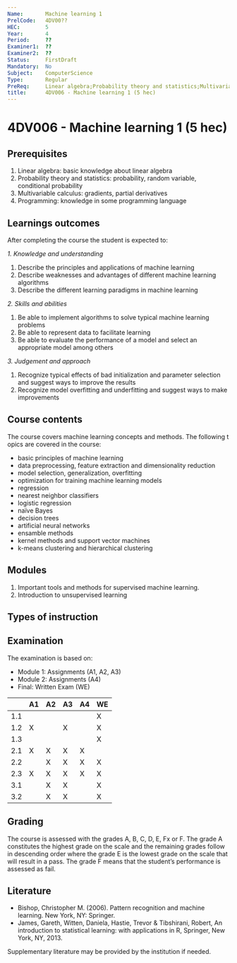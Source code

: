 ```yaml
---
Name:       Machine learning 1
PrelCode:   4DV00??
HEC:        5
Year:       4
Period:     ??
Examiner1:  ??    
Examiner2:  ??
Status:     FirstDraft
Mandatory:  No
Subject:    ComputerScience
Type:       Regular
PreReq:     Linear algebra;Probability theory and statistics;Multivariable calculus;Programming
title:      4DV006 - Machine learning 1 (5 hec)
---
```


# 4DV006 - Machine learning 1 (5 hec)

## Prerequisites

1. Linear algebra: basic knowledge about linear algebra
2. Probability theory and statistics: probability, random variable, conditional probability
3. Multivariable calculus: gradients, partial derivatives
4. Programming: knowledge in some programming language

## Learnings outcomes

After completing the course the student is expected to:

*1. Knowledge and understanding*

1. Describe the principles and applications of machine learning
2. Describe weaknesses and advantages of different machine learning algorithms
3. Describe the different learning paradigms in machine learning


*2.	Skills and abilities*

1. Be able to implement algorithms to solve typical machine learning problems
2. Be able to represent data to facilitate learning
3. Be able to evaluate the performance of a model and select an appropriate model among others

*3.	Judgement and approach*

1. Recognize typical effects of bad initialization and parameter selection and suggest ways to improve the results
2. Recognize model overfitting and underfitting and suggest ways to make improvements

## Course contents

The course covers machine learning concepts and methods. The following topics are covered in the course:

- basic principles of machine learning
- data preprocessing, feature extraction and dimensionality reduction
- model selection, generalization, overfitting 
- optimization for training machine learning models
- regression
- nearest neighbor classifiers
- logistic regression
- naïve Bayes
- decision trees
- artificial neural networks
- ensamble methods
- kernel methods and support vector machines
- k-means clustering and hierarchical clustering

## Modules

1. Important tools and methods for supervised machine learning.
2. Introduction to unsupervised learning

## Types of instruction

## Examination
The examination is based on: 

- Module 1: Assignments (A1, A2, A3)
- Module 2: Assignments (A4)
- Final: Written Exam (WE)


|     | A1  | A2  | A3  | A4  | WE |
| --- | --- | --- | --- | --- |--- |
| 1.1 |     |     |     |     | X  |
| 1.2 |  X  |     |  X  |     | X  |
| 1.3 |     |     |     |     | X  |
| 2.1 |  X  |  X  |  X  |  X  |    |
| 2.2 |     |  X  |  X  |  X  | X  |
| 2.3 |  X  |  X  |  X  |  X  | X  |
| 3.1 |     |  X  |  X  |     | X  |
| 3.2 |     |  X  |  X  |     | X  |


## Grading

The course is assessed with the grades A, B, C, D, E, Fx or F.
The grade A constitutes the highest grade on the scale and the remaining grades follow in descending order where the grade E is the lowest grade on the scale that will result in a pass.
The grade F means that the student’s performance is assessed as fail.

## Literature

- Bishop, Christopher M. (2006). Pattern recognition and machine learning. New York, NY: Springer.
- James, Gareth, Witten, Daniela, Hastie, Trevor & Tibshirani, Robert, An introduction to statistical learning: with applications in R, Springer, New York, NY, 2013.

Supplementary literature may be provided by the institution if needed.
